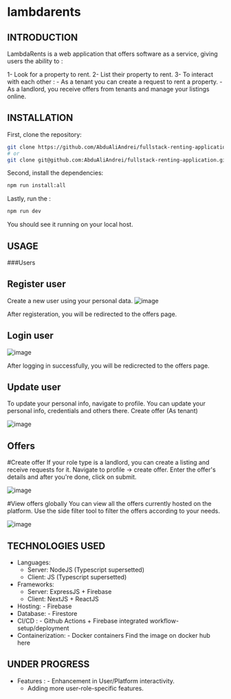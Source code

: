 # lambdarents

INTRODUCTION
------------

LambdaRents is a web application that offers software as a service,
giving users the ability to :

1- Look for a property to rent.
2- List their property to rent. 
3- To interact with each other : 
	- As a tenant you can create a request to rent a property.
	- As a landlord, you receive offers from tenants and manage your listings online. 

INSTALLATION
------------

First, clone the repository:

```bash
git clone https://github.com/AbduAliAndrei/fullstack-renting-application.git
# or
git clone git@github.com:AbduAliAndrei/fullstack-renting-application.git
```
Second, install the dependencies:

```bash
npm run install:all
```

Lastly, run the :
```bash
npm run dev
```

You should see it running on your local host.

USAGE
-----
###Users

Register user
--------------
Create a new user using your personal data. 
![image](https://user-images.githubusercontent.com/60021814/145650421-d37e811e-5258-48c3-bf0b-2d12bec5c2e7.png)

After registeration, you will be redirected to the offers page.

Login user
-----------------

![image](https://user-images.githubusercontent.com/60021814/145650566-75af2805-9a44-48e1-a997-87759976ec4a.png)

After logging in successfully, you will be redicrected to the offers page.


Update user
--------------
To update your personal info, navigate to profile.
You can update your personal info, credentials and others there.
Create offer (As tenant)

![image](https://user-images.githubusercontent.com/60021814/145650653-d74a8034-a404-4c85-a5d2-9c88bc577a00.png)


Offers
--------------

#Create offer
If your role type is a landlord, you can create a listing and receive requests for it.
Navigate to profile -> create offer. Enter the offer's details and after you're done, click on submit.

![image](https://user-images.githubusercontent.com/60021814/145650730-c40f135f-6821-44bd-a1be-d1bd5019a11f.png)


#View offers globally
You can view all the offers currently hosted on the platform. 
Use the side filter tool to filter the offers according to your needs.

![image](https://user-images.githubusercontent.com/60021814/145650809-d1810219-c630-4b26-aac3-3398b0746bef.png)


TECHNOLOGIES USED
----------------
- Languages:
    - Server: NodeJS (Typescript supersetted)
    - Client: JS (Typescript supersetted)
- Frameworks:
    - Server: ExpressJS + Firebase
    - Client: NextJS + ReactJS
- Hosting:
		- Firebase
- Database:
		- Firestore
- CI/CD :
		- Github Actions + Firebase integrated workflow-setup/deployment
- Containerization:
		- Docker containers  Find the image on docker hub here

UNDER PROGRESS
--------------

- Features :
		- Enhancement in User/Platform interactivity.
    - Adding more user-role-specific features.


